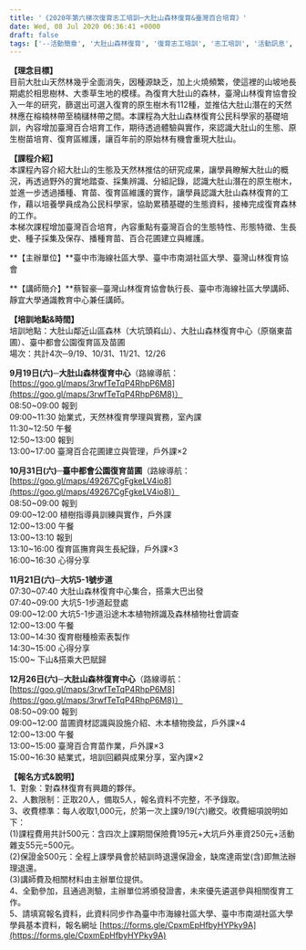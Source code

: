 ```yaml
---
title: '《2020年第六梯次復育志工培訓─大肚山森林復育&臺灣百合培育》'
date: Wed, 08 Jul 2020 06:36:41 +0000
draft: false
tags: ['--活動簡章', '大肚山森林復育', '復育志工培訓', '志工培訓', '活動訊息', '第六梯次', '臺灣百合復育']
---
```


**【理念目標】**  
目前大肚山天然林幾乎全面消失，因種源缺乏，加上火燒頻繁，使這裡的山坡地長期處於相思樹林、大黍草生地的模樣。為復育大肚山的森林，臺灣山林復育協會投入一年的研究，篩選出可選入復育的原生樹木有112種，並推估大肚山潛在的天然林應在榕楠林帶至楠櫧林帶之間。本課程為大肚山森林復育公民科學家的基礎培訓，內容增加臺灣百合培育工作，期待透過體驗與實作，來認識大肚山的生態、原生樹苗培育、復育區維護，讓百年前的原始林有機會重現大肚山。

**【課程介紹】**  
本課程內容介紹大肚山的生態及天然林推估的研究成果，讓學員瞭解大肚山的概況，再透過野外的實地踏查、採集辨識、分組記錄，認識大肚山潛在的原生樹木，並進一步透過播種、育苗、復育區維護的實作，讓學員認識大肚山森林復育的工作，藉以培養學員成為公民科學家，協助累積基礎的生態資料，接棒完成復育森林的工作。  
本梯次課程增加臺灣百合培育，內容重點有臺灣百合的生態特性、形態特徵、生長史、種子採集及保存、播種育苗、百合花圃建立與維護。

**【主辦單位】**臺中市海線社區大學、臺中市南湖社區大學、臺灣山林復育協會

**【講師簡介】**蔡智豪─臺灣山林復育協會執行長、臺中市海線社區大學講師、靜宜大學通識教育中心兼任講師。

**【培訓地點&時間】**  
培訓地點：大肚山鄰近山區森林（大坑頭嵙山）、大肚山森林復育中心（原嶺東苗圃）、臺中都會公園復育區及苗圃  
場次：共計4次─9/19、10/31、11/21、12/26

**9月19日(六)─大肚山森林復育中心**（路線導航：[https://goo.gl/maps/3rwfTeTqP4RhpP6M8](https://goo.gl/maps/3rwfTeTqP4RhpP6M8)）  
08:50~09:00 報到  
09:00~11:30 始業式，天然林復育學理與實務，室內課  
11:30~12:50 午餐  
12:50~13:00 報到  
13:00~17:00 臺灣百合花圃建立與管理，戶外課×2

**10月31日(六)─臺中都會公園復育苗圃**（路線導航：[https://goo.gl/maps/49267CgFgkeLV4io8](https://goo.gl/maps/49267CgFgkeLV4io8)）  
08:50~09:00 報到  
09:00~12:00 植樹指導員訓練與實作，戶外課  
12:00~13:00 午餐  
13:00~13:10 報到  
13:10~16:00 復育區撫育與生長紀錄，戶外課×3  
16:00~16:30 心得分享

**11月21日(六)─大坑5-1號步道**  
07:30~07:40 大肚山森林復育中心集合，搭乘大巴出發  
07:40~09:00 大坑5-1步道起登處  
09:00~12:00 大坑5-1步道沿途木本植物辨識及森林植物社會調查  
12:00~13:00 午餐  
13:00~14:30 復育樹種檢索表製作  
14:30~15:00 心得分享  
15:00~ 下山&搭乘大巴賦歸

**12月26日(六)─大肚山森林復育中心**（路線導航：[https://goo.gl/maps/3rwfTeTqP4RhpP6M8](https://goo.gl/maps/3rwfTeTqP4RhpP6M8)）  
08:50~09:00 報到  
09:00~12:00 苗圃資材認識與設施介紹、木本植物換盆，戶外課×4  
12:00~13:00 午餐  
13:00~15:00 臺灣百合育苗作業，戶外課×3  
15:00~16:30 結業式，培訓回顧與成果分享，室內課×2

**【報名方式&說明】**  
1、對象：對森林復育有興趣的夥伴。  
2、人數限制：正取20人，備取5人，報名資料不完整，不予錄取。  
3、收費標準：每人收取1,000元，於第一次上課9/19(六)繳交。收費細項說明如下：  
(1)課程費用共計500元：含四次上課期間保險費195元+大坑戶外車資250元+活動雜支55元=500元。  
(2)保證金500元：全程上課學員會於結訓時退還保證金，缺席達兩堂(含)即無法辦理退還。  
(3)講師費及相關材料由主辦單位提供。  
4、全勤參加，且通過測驗，主辦單位將頒發證書，未來優先遴選參與相關復育工作。  
5、請填寫報名資料，此資料同步作為臺中市海線社區大學、臺中市南湖社區大學學員基本資料，報名網址 [https://forms.gle/CpxmEpHfbyHYPky9A](https://forms.gle/CpxmEpHfbyHYPky9A)